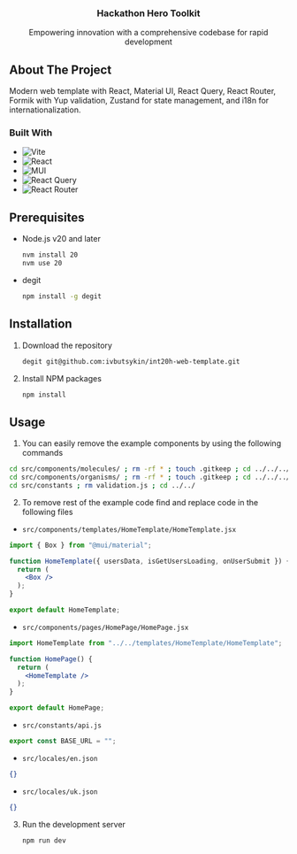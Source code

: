 <div align="center">
  <a href="https://github.com/ivbutsykin/int20h-web-template">
    <!-- <img src="images/logo.png" alt="Logo" width="80" height="80"> -->
  </a>

<h3 align="center">Hackathon Hero Toolkit</h3>

  <p align="center">
    Empowering innovation with a comprehensive codebase for rapid development
  </p>
</div>

## About The Project

<!-- [![Product Name Screen Shot][product-screenshot]](https://example.com) -->

Modern web template with React, Material UI, React Query, React Router, Formik with Yup validation, Zustand for state management, and i18n for internationalization.

### Built With

- ![Vite](https://img.shields.io/badge/vite-%23646CFF.svg?style=for-the-badge&logo=vite&logoColor=white)
- ![React](https://img.shields.io/badge/react-%2320232a.svg?style=for-the-badge&logo=react&logoColor=%2361DAFB)
- ![MUI](https://img.shields.io/badge/MUI-%230081CB.svg?style=for-the-badge&logo=mui&logoColor=white)
- ![React Query](https://img.shields.io/badge/-React%20Query-FF4154?style=for-the-badge&logo=react%20query&logoColor=white)
- ![React Router](https://img.shields.io/badge/React_Router-CA4245?style=for-the-badge&logo=react-router&logoColor=white)

## Prerequisites

- Node.js v20 and later
  ```sh
  nvm install 20
  nvm use 20
  ```

- degit
  ```sh
  npm install -g degit
  ```

## Installation

1. Download the repository
   ```sh
   degit git@github.com:ivbutsykin/int20h-web-template.git
   ```
2. Install NPM packages
   ```sh
   npm install
   ```

## Usage

1. You can easily remove the example components by using the following commands
```sh
cd src/components/molecules/ ; rm -rf * ; touch .gitkeep ; cd ../../../
cd src/components/organisms/ ; rm -rf * ; touch .gitkeep ; cd ../../../
cd src/constants ; rm validation.js ; cd ../../
```

2. To remove rest of the example code find and replace code in the following files

- `src/components/templates/HomeTemplate/HomeTemplate.jsx`
```jsx
import { Box } from "@mui/material";

function HomeTemplate({ usersData, isGetUsersLoading, onUserSubmit }) {
  return (
    <Box />
  );
}

export default HomeTemplate;
```

- `src/components/pages/HomePage/HomePage.jsx`
```jsx
import HomeTemplate from "../../templates/HomeTemplate/HomeTemplate";

function HomePage() {
  return (
    <HomeTemplate />
  );
}

export default HomePage;
```

- `src/constants/api.js`
```js
export const BASE_URL = "";
```

- `src/locales/en.json`
```json
{}
```

- `src/locales/uk.json`
```json
{}
```

3. Run the development server
   ```sh
   npm run dev
   ```